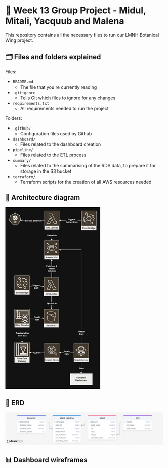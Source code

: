 # 🌱 Week 13 Group Project - Midul, Mitali, Yacquub and Malena

This repository contains all the necessary files to run our LMNH Botanical Wing project.

## 🗂️ Files and folders explained

Files:

- `README.md`
    - The file that you're currently reading
- `.gitignore`
    - Tells Git which files to ignore for any changes
- `requirements.txt`
    - All requirements needed to run the project

Folders:

- `.github/`
    - Configuration files used by Github
- `dashboard/`
    - Files related to the dashboard creation
- `pipeline/`
    - Files related to the ETL process
- `summary/`
    - Files related to the summarising of the RDS data, to prepare it for storage in the S3 bucket
- `terraform/`
    - Terraform scripts for the creation of all AWS resources needed

## 📐 Architecture diagram

<img width="300px" src="https://github.com/Midul123/seljkfcq-Week-13-Group-Project/blob/main/images/LNMH_Architecture_Diagram.png">

## 🧩 ERD

<img width="500px" src="https://github.com/Midul123/seljkfcq-Week-13-Group-Project/blob/main/images/LNMH_ERD.png">

## 📊 Dashboard wireframes